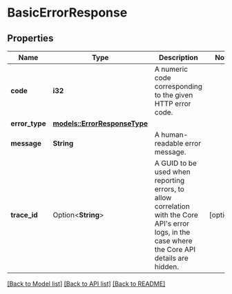 # BasicErrorResponse

## Properties

Name | Type | Description | Notes
------------ | ------------- | ------------- | -------------
**code** | **i32** | A numeric code corresponding to the given HTTP error code. | 
**error_type** | [**models::ErrorResponseType**](ErrorResponseType.md) |  | 
**message** | **String** | A human-readable error message. | 
**trace_id** | Option<**String**> | A GUID to be used when reporting errors, to allow correlation with the Core API's error logs, in the case where the Core API details are hidden. | [optional]

[[Back to Model list]](../README.md#documentation-for-models) [[Back to API list]](../README.md#documentation-for-api-endpoints) [[Back to README]](../README.md)



